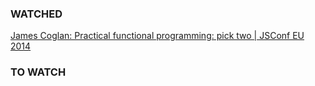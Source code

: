 

### WATCHED

[James Coglan: Practical functional programming: pick two | JSConf EU 2014](https://www.youtube.com/watch?v=XcS-LdEBUkE)



### TO WATCH
